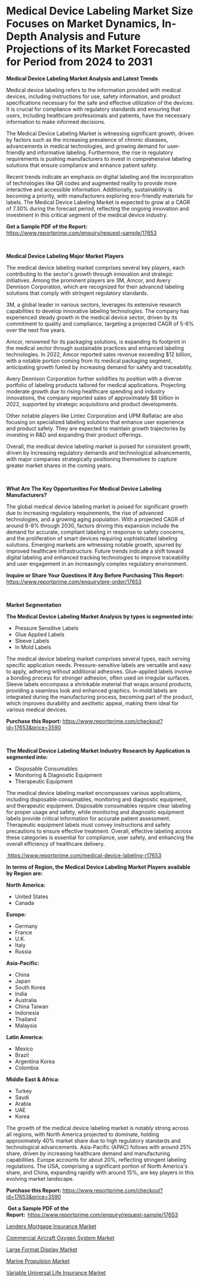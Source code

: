 <p><h1>Medical Device Labeling Market Size Focuses on Market Dynamics, In-Depth Analysis and Future Projections of its Market Forecasted for Period from 2024 to 2031</h1></p><p><strong>Medical Device Labeling Market Analysis and Latest Trends</strong></p>
<p><p>Medical device labeling refers to the information provided with medical devices, including instructions for use, safety information, and product specifications necessary for the safe and effective utilization of the devices. It is crucial for compliance with regulatory standards and ensuring that users, including healthcare professionals and patients, have the necessary information to make informed decisions.</p><p>The Medical Device Labeling Market is witnessing significant growth, driven by factors such as the increasing prevalence of chronic diseases, advancements in medical technologies, and growing demand for user-friendly and informative labeling. Furthermore, the rise in regulatory requirements is pushing manufacturers to invest in comprehensive labeling solutions that ensure compliance and enhance patient safety. </p><p>Recent trends indicate an emphasis on digital labeling and the incorporation of technologies like QR codes and augmented reality to provide more interactive and accessible information. Additionally, sustainability is becoming a priority, with manufacturers exploring eco-friendly materials for labels. The Medical Device Labeling Market is expected to grow at a CAGR of 7.30% during the forecast period, reflecting the ongoing innovation and investment in this critical segment of the medical device industry.</p></p>
<p><strong>Get a Sample PDF of the Report:&nbsp;</strong> <a href="https://www.reportprime.com/enquiry/request-sample/17653?utm_campaign=1169&utm_medium=2&utm_source=Github&utm_content=ia&utm_term=19112024&utm_id=medical-device-labeling">https://www.reportprime.com/enquiry/request-sample/17653</a></p>
<p>&nbsp;</p>
<p><strong>Medical Device Labeling Major Market Players</strong></p>
<p><p>The medical device labeling market comprises several key players, each contributing to the sector's growth through innovation and strategic initiatives. Among the prominent players are 3M, Amcor, and Avery Dennison Corporation, which are recognized for their advanced labeling solutions that comply with stringent regulatory standards.</p><p>3M, a global leader in various sectors, leverages its extensive research capabilities to develop innovative labeling technologies. The company has experienced steady growth in the medical device sector, driven by its commitment to quality and compliance, targeting a projected CAGR of 5-6% over the next five years.</p><p>Amcor, renowned for its packaging solutions, is expanding its footprint in the medical sector through sustainable practices and enhanced labeling technologies. In 2022, Amcor reported sales revenue exceeding $12 billion, with a notable portion coming from its medical packaging segment, anticipating growth fueled by increasing demand for safety and traceability.</p><p>Avery Dennison Corporation further solidifies its position with a diverse portfolio of labeling products tailored for medical applications. Projecting moderate growth due to rising healthcare spending and industry innovations, the company reported sales of approximately $8 billion in 2022, supported by strategic acquisitions and product developments.</p><p>Other notable players like Lintec Corporation and UPM Raflatac are also focusing on specialized labeling solutions that enhance user experience and product safety. They are expected to maintain growth trajectories by investing in R&D and expanding their product offerings.</p><p>Overall, the medical device labeling market is poised for consistent growth, driven by increasing regulatory demands and technological advancements, with major companies strategically positioning themselves to capture greater market shares in the coming years.</p></p>
<p>&nbsp;</p>
<p><strong>What Are The Key Opportunities For Medical Device Labeling Manufacturers?</strong></p>
<p><p>The global medical device labeling market is poised for significant growth due to increasing regulatory requirements, the rise of advanced technologies, and a growing aging population. With a projected CAGR of around 6-8% through 2030, factors driving this expansion include the demand for accurate, compliant labeling in response to safety concerns, and the proliferation of smart devices requiring sophisticated labeling solutions. Emerging markets are witnessing notable growth, spurred by improved healthcare infrastructure. Future trends indicate a shift toward digital labeling and enhanced tracking technologies to improve traceability and user engagement in an increasingly complex regulatory environment.</p></p>
<p><strong>Inquire or Share Your Questions If Any Before Purchasing This Report:</strong> <a href="https://www.reportprime.com/enquiry/pre-order/17653?utm_campaign=1169&utm_medium=2&utm_source=Github&utm_content=ia&utm_term=19112024&utm_id=medical-device-labeling">https://www.reportprime.com/enquiry/pre-order/17653</a></p>
<p>&nbsp;</p>
<p><strong>Market Segmentation</strong></p>
<p><strong>The Medical Device Labeling Market Analysis by types is segmented into:</strong></p>
<p><ul><li>Pressure Sensitive Labels</li><li>Glue Applied Labels</li><li>Sleeve Labels</li><li>In Mold Labels</li></ul></p>
<p><p>The medical device labeling market comprises several types, each serving specific application needs. Pressure-sensitive labels are versatile and easy to apply, adhering without additional adhesives. Glue-applied labels involve a bonding process for stronger adhesion, often used on irregular surfaces. Sleeve labels encompass a shrinkable material that wraps around products, providing a seamless look and enhanced graphics. In-mold labels are integrated during the manufacturing process, becoming part of the product, which improves durability and aesthetic appeal, making them ideal for various medical devices.</p></p>
<p><strong>Purchase this Report:&nbsp;</strong><a href="https://www.reportprime.com/checkout?id=17653&price=3590&utm_campaign=1169&utm_medium=2&utm_source=Github&utm_content=ia&utm_term=19112024&utm_id=medical-device-labeling">https://www.reportprime.com/checkout?id=17653&price=3590</a></p>
<p>&nbsp;</p>
<p><strong>The Medical Device Labeling Market Industry Research by Application is segmented into:</strong></p>
<p><ul><li>Disposable Consumables</li><li>Monitoring & Diagnostic Equipment</li><li>Therapeutic Equipment</li></ul></p>
<p><p>The medical device labeling market encompasses various applications, including disposable consumables, monitoring and diagnostic equipment, and therapeutic equipment. Disposable consumables require clear labeling for proper usage and safety, while monitoring and diagnostic equipment labels provide critical information for accurate patient assessment. Therapeutic equipment labels must convey instructions and safety precautions to ensure effective treatment. Overall, effective labeling across these categories is essential for compliance, user safety, and enhancing the overall efficiency of healthcare delivery.</p></p>
<p><a href="https://www.reportprime.com/medical-device-labeling-r17653?utm_campaign=1169&utm_medium=2&utm_source=Github&utm_content=ia&utm_term=19112024&utm_id=medical-device-labeling">&nbsp;https://www.reportprime.com/medical-device-labeling-r17653</a></p>
<p><strong>In terms of Region, the Medical Device Labeling Market Players available by Region are:</strong></p>
<p>
    <p> <strong> North America: </strong>
        <ul>
            <li>United States</li>
            <li>Canada</li>
        </ul>
        </p> 
    <p> <strong> Europe: </strong>
        <ul>
            <li>Germany</li>
            <li>France</li>
            <li>U.K.</li>
            <li>Italy</li>
            <li>Russia</li>
        </ul>
        </p> 
    <p> <strong> Asia-Pacific: </strong>
        <ul>
            <li>China</li>
            <li>Japan</li>
            <li>South Korea</li>
            <li>India</li>
            <li>Australia</li>
            <li>China Taiwan</li>
            <li>Indonesia</li>
            <li>Thailand</li>
            <li>Malaysia</li>
        </ul>
        </p> 
    <p> <strong> Latin America: </strong>
        <ul>
            <li>Mexico</li>
            <li>Brazil</li>
            <li>Argentina Korea</li>
            <li>Colombia</li>
        </ul>
        </p> 
    <p> <strong> Middle East & Africa: </strong>
        <ul>
            <li>Turkey</li>
            <li>Saudi</li>
            <li>Arabia</li>
            <li>UAE</li>
            <li>Korea</li>
        </ul>
    </p>
    </p>
<p><p>The growth of the medical device labeling market is notably strong across all regions, with North America projected to dominate, holding approximately 40% market share due to high regulatory standards and technological advancements. Asia-Pacific (APAC) follows with around 25% share, driven by increasing healthcare demand and manufacturing capabilities. Europe accounts for about 20%, reflecting stringent labeling regulations. The USA, comprising a significant portion of North America's share, and China, expanding rapidly with around 15%, are key players in this evolving market landscape.</p></p>
<p><strong>Purchase this Report: </strong><a href="https://www.reportprime.com/checkout?id=17653&price=3590&utm_campaign=1169&utm_medium=2&utm_source=Github&utm_content=ia&utm_term=19112024&utm_id=medical-device-labeling">https://www.reportprime.com/checkout?id=17653&price=3590</a></p>
<p>&nbsp;<strong>Get a Sample PDF of the Report:&nbsp;&nbsp;</strong><a href="https://www.reportprime.com/enquiry/request-sample/17653?utm_campaign=1169&utm_medium=2&utm_source=Github&utm_content=ia&utm_term=19112024&utm_id=medical-device-labeling">https://www.reportprime.com/enquiry/request-sample/17653</a></p>
<p><strong></strong></p>
<p><p><a href="https://issuu.com/reportprime-2/docs/lenders-mortgage-insurance-market-s_fbed0886f50a4f?utm_campaign=1169&utm_medium=2&utm_source=Github&utm_content=ia&utm_term=19112024&utm_id=medical-device-labeling">Lenders Mortgage Insurance Market</a></p><p><a href="https://www.linkedin.com/pulse/commercial-aircraft-oxygen-system-market-indicators-8nymf?utm_campaign=1169&utm_medium=2&utm_source=Github&utm_content=ia&utm_term=19112024&utm_id=medical-device-labeling">Commercial Aircraft Oxygen System Market</a></p><p><a href="https://www.linkedin.com/pulse/global-large-format-display-market-size-trends-analysis-50n2c?utm_campaign=1169&utm_medium=2&utm_source=Github&utm_content=ia&utm_term=19112024&utm_id=medical-device-labeling">Large Format Display Market</a></p><p><a href="https://www.linkedin.com/pulse/marine-propulsion-market-analysis-product-segmentation-lzzaf?utm_campaign=1169&utm_medium=2&utm_source=Github&utm_content=ia&utm_term=19112024&utm_id=medical-device-labeling">Marine Propulsion Market</a></p><p><a href="https://issuu.com/reportprime-2/docs/variable-universal-life-insurance-m_8de2c609869e0f?utm_campaign=1169&utm_medium=2&utm_source=Github&utm_content=ia&utm_term=19112024&utm_id=medical-device-labeling">Variable Universal Life Insurance Market</a></p></p>